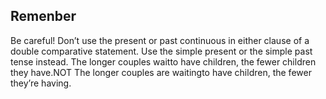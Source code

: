 ## Remenber
Be careful! Don’t use the present or past continuous in either clause of a double comparative statement. Use the simple present or the simple past tense instead. The longer couples waitto have children, the fewer children they have.NOT The longer couples are waitingto have children, the fewer they’re having.
<!--stackedit_data:
eyJoaXN0b3J5IjpbMjA0Mzk2MzY5Ml19
-->